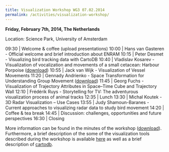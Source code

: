 ```yaml
---
title: Visualization Workshop WG3 07.02.2014
permalink: /activities/visualization-workshop/
---
```


**Friday, February 7th, 2014, The Netherlands**

Location: Science Park, University of Amsterdam

09:30 | Welcome & coffee (upload presentations)
10:00 | Hans van Gasteren - Official welcome and brief introduction about ENRAM
10:15 | Peter Desmet - Visualizing bird tracking data with CartoDB
10:40 | Vladislav Kosarev - Visualization of vocalization and movements of a small cetacean: Harbour Porpoise ([download](/assets/documents/Visialization-of-movements-and-vocalization-of-harbour-porpoises.pdf))
10:55 | Jack van Wijk - Visualization of Vessel Movements
11:20 | Gennady Andrienko - Space Transformation for Understanding Group Movement ([download](/assets/documents/andr_VAST_2013.pdf))
11:45 | Georg Fuchs - Visualization of Trajectory Attributes in Space–Time Cube and Trajectory Wall
12:10 | Frédérik Ruys - Storytelling for TV: The adventurous visualization process of animal tracks
12:35 | Lunch
13:30 | Michal Koutek - 3D Radar Visualization – Use Cases
13:55 | Judy Shamoun-Baranes - Current approaches to visualizing radar data to study bird movement
14:20 | Coffee & tea break
14:45 | Discussion: challenges, opportunities and future perspectives
16:30 | Closing

More information can be found in the minutes of the workshop ([download](/assets/documents/Minutes-of-meeting-ENRAM-workshop-WG3-07022014-ES1305.pdf)). Furthermore, a brief description of the some of the visualization tools described during the workshop is available [here](/assets/documents/WG3_overviewvistools.pdf) as well as a brief description of [cartodb](/assets/documents/cartodb.pdf).

